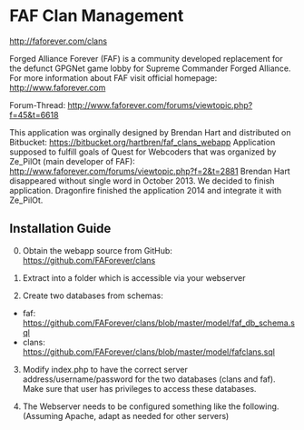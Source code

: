 # FAF Clan Management
http://faforever.com/clans

Forged Alliance Forever (FAF) is a community developed replacement for the defunct GPGNet game lobby for Supreme Commander Forged Alliance.
For more information about FAF visit official homepage: 
http://www.faforever.com

Forum-Thread: http://www.faforever.com/forums/viewtopic.php?f=45&t=6618

This application was orginally designed by Brendan Hart and distributed on Bitbucket: 
https://bitbucket.org/hartbren/faf_clans_webapp
Application supposed to fulfill goals of Quest for Webcoders that was organized by Ze_PilOt (main developer of FAF):
http://www.faforever.com/forums/viewtopic.php?f=2&t=2881
Brendan Hart disappeared without single word in October 2013. We decided to finish application.
Dragonfire finished the application 2014 and integrate it with Ze_PilOt.

## Installation Guide

0. Obtain the webapp source from GitHub: https://github.com/FAForever/clans

1. Extract into a folder which is accessible via your webserver

2. Create two databases from schemas:
* faf: https://github.com/FAForever/clans/blob/master/model/faf_db_schema.sql
* clans: https://github.com/FAForever/clans/blob/master/model/fafclans.sql

3. Modify index.php to have the correct server address/username/password for the two
 databases (clans and faf). Make sure that user has privileges to access these databases.

4. The Webserver needs to be configured something like the following. (Assuming Apache, adapt as needed for other servers)